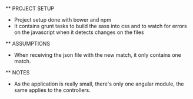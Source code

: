 ** PROJECT SETUP

- Project setup done with bower and npm
- It contains grunt tasks to build the sass into css and to watch for errors
on the javascript when it detects changes on the files

** ASSUMPTIONS

- When receiving the json file with the new match, it only contains one match.

** NOTES

- As the application is really small, there's only one angular module, the same applies to the controllers.
